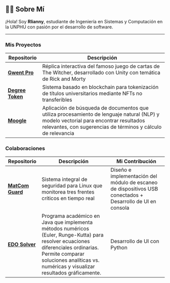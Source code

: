 ## 👩‍💻 Sobre Mí

¡Hola! Soy **Rlianny**, estudiante de Ingeniería en Sistemas y Computación en la UNPHU con pasión por el desarrollo de software.

---
### Mis Proyectos
| Repositorio | Descripción |
|-------------|-------------|
| **[Gwent Pro](https://github.com/Rlianny/Degree_Token_2025)** |Réplica interactiva del famoso juego de cartas de The Witcher, desarrollado con Unity con temática de Rick and Morty |
| **[Degree Token](https://github.com/Rlianny/Degree_Token_2025)** | Sistema basado en blockchain para tokenización de títulos universitarios mediante NFTs no transferibles |
| **[Moogle](https://github.com/Rlianny/Moogle_2023)**|Aplicación de búsqueda de documentos que utiliza procesamiento de lenguaje natural (NLP) y modelo vectorial para encontrar resultados relevantes, con sugerencias de términos y cálculo de relevancia|

### Colaboraciones
| Repositorio | Descripción | Mi Contribución | 
|-------------|-------------|-----------------|
| **[MatCom Guard](https://github.com/crackbandicoot-dot/matcomguard)** |Sistema integral de seguridad para Linux que monitorea tres frentes críticos en tiempo real | Diseño e implementación del módulo de escaneo de dispositivos USB conectados + Desarrollo de UI en consola |
| **[EDO Solver](https://github.com/MaureenSales/EDO.git)** | Programa académico en Java que implementa métodos numéricos (Euler, Runge-Kutta) para resolver ecuaciones diferenciales ordinarias. Permite comparar soluciones analíticas vs. numéricas y visualizar resultados gráficamente. | Desarrollo de UI con Python |

